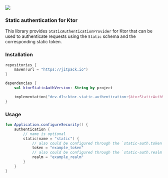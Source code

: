 [![](https://jitpack.io/v/dev.d1s/ktor-static-authentication.svg)](https://jitpack.io/#dev.d1s/ktor-static-authentication)

### Static authentication for Ktor

This library provides `StaticAuthenticationProvider` for Ktor that can be used to authenticate requests using
the `Static` schema and the corresponding static token.

### Installation

```kotlin
repositories {
    maven(url = "https://jitpack.io")
}

dependencies {
    val ktorStaticAuthVersion: String by project

    implementation("dev.d1s:ktor-static-authentication:$ktorStaticAuthVersion")
}
```

### Usage

```kotlin
fun Application.configureSecurity() {
    authentication {
        // name is optional
        static(name = "static") {
            // also could be configured through the `static-auth.token` property
            token = "example_token"
            // also could be configured through the `static-auth.realm` property. Default realm is "Ktor Server"
            realm = "example_realm"
        }
    }
}
```